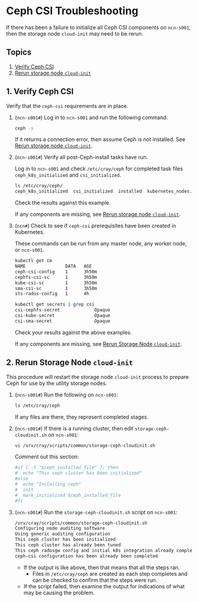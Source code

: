 # Ceph CSI Troubleshooting

If there has been a failure to initialize all Ceph CSI components on `ncn-s001`, then the storage node
`cloud-init` may need to be rerun.

## Topics

1. [Verify Ceph CSI](#1-verify-ceph-csi)
1. [Rerun storage node `cloud-init`](#2-rerun-storage-node-cloud-init)

## 1. Verify Ceph CSI

Verify that the `ceph-csi` requirements are in place.

   1. (`ncn-s001#`) Log in to `ncn-s001` and run the following command.

      ```bash
      ceph -s
      ```

      If it returns a connection error, then assume Ceph is not installed. See [Rerun storage node `cloud-init`](#2-rerun-storage-node-cloud-init).

   1. (`ncn-s001#`) Verify all post-Ceph-install tasks have run.

      Log in to `ncn-s001` and check `/etc/cray/ceph` for completed task files `ceph_k8s_initialized` and `csi_initialized`.

      ```bash
      ls /etc/cray/ceph/
      ceph_k8s_initialized  csi_initialized  installed  kubernetes_nodes.txt  tuned
      ```

      Check the results against this example.

      If any components are missing, see [Rerun storage node `cloud-init`](#2-rerun-storage-node-cloud-init).

   1. (`ncn#`) Check to see if `ceph-csi` prerequisites have been created in Kubernetes.

      These commands can be run from any master node, any worker node, or `ncn-s001`.

      ```bash
      kubectl get cm
      NAME               DATA   AGE
      ceph-csi-config    1      3h50m
      cephfs-csi-sc      1      3h50m
      kube-csi-sc        1      3h50m
      sma-csi-sc         1      3h50m
      sts-rados-config   1      4h

      kubectl get secrets | grep csi
      csi-cephfs-secret             Opaque                                4      3h51m
      csi-kube-secret               Opaque                                2      3h51m
      csi-sma-secret                Opaque                                2      3h51m
      ```

      Check your results against the above examples.

      If any components are missing, see [Rerun Storage Node `cloud-init`](#2-rerun-storage-node-cloud-init).

## 2. Rerun Storage Node `cloud-init`

   This procedure will restart the storage node `cloud-init` process to prepare Ceph for use by the utility storage nodes.

   1. (`ncn-s001#`) Run the following on `ncn-s001`:

       ```bash
       ls /etc/cray/ceph
       ```

       If any files are there, they represent completed stages.

   1. (`ncn-s001#`) If there is a running cluster, then edit `storage-ceph-cloudinit.sh` on `ncn-s001`:

       ```bash
       vi /srv/cray/scripts/common/storage-ceph-cloudinit.sh
       ```

       Comment out this section:

       ```bash
       #if [ -f "$ceph_installed_file" ]; then
       #  echo "This ceph cluster has been initialized"
       #else
       #  echo "Installing ceph"
       #  init
       #  mark_initialized $ceph_installed_file
       #fi
       ```

   1. (`ncn-s001#`) Run the `storage-ceph-cloudinit.sh` script on `ncn-s001`:

       ```bash
       /srv/cray/scripts/common/storage-ceph-cloudinit.sh
       Configuring node auditing software
       Using generic auditing configuration
       This ceph cluster has been initialized
       This ceph cluster has already been tuned
       This ceph radosgw config and initial k8s integration already complete
       ceph-csi configuration has been already been completed
       ```

       - If the output is like above, then that means that all the steps ran.
         - Files in `/etc/cray/ceph` are created as each step completes and can be checked to confirm that the steps were run.
       - If the script failed, then examine the output for indications of what may be causing the problem.
